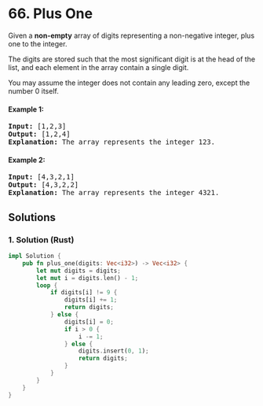 # 66. Plus One
Given a **non-empty** array of digits representing a non-negative integer, plus one to the integer.

The digits are stored such that the most significant digit is at the head of the list, and each element in the array contain a single digit.

You may assume the integer does not contain any leading zero, except the number 0 itself.

#### Example 1:
<pre>
<strong>Input:</strong> [1,2,3]
<strong>Output:</strong> [1,2,4]
<strong>Explanation:</strong> The array represents the integer 123.
</pre>

#### Example 2:
<pre>
<strong>Input:</strong> [4,3,2,1]
<strong>Output:</strong> [4,3,2,2]
<strong>Explanation:</strong> The array represents the integer 4321.
</pre>

## Solutions

### 1. Solution (Rust)
```Rust
impl Solution {
    pub fn plus_one(digits: Vec<i32>) -> Vec<i32> {
        let mut digits = digits;
        let mut i = digits.len() - 1;
        loop {
            if digits[i] != 9 {
                digits[i] += 1;
                return digits;
            } else {
                digits[i] = 0;
                if i > 0 {
                    i -= 1;
                } else {
                    digits.insert(0, 1);
                    return digits;
                }
            }
        }
    }
}
```
